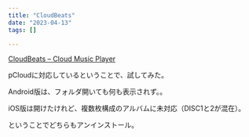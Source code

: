 ```yaml
---
title: "CloudBeats"
date: "2023-04-13"
tags: []

---
```


[CloudBeats – Cloud Music Player](https://www.cloudbeatsapp.com/)

pCloudに対応しているということで、試してみた。

Android版は、フォルダ開いても何も表示されず。。

iOS版は開けたけれど、複数枚構成のアルバムに未対応（DISC1と2が混在）。

ということでどちらもアンインストール。
